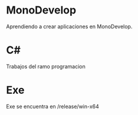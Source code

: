 # MonoDevelop
Aprendiendo a crear aplicaciones en MonoDevelop. 

# C# 
Trabajos del ramo programacion
# Exe
   Exe se encuentra en /release/win-x64

